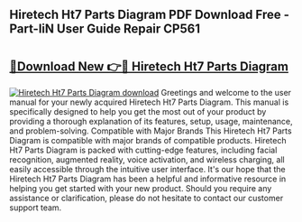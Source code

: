 ## Hiretech Ht7 Parts Diagram PDF Download Free - Part-liN User Guide Repair CP561

# <h2><a href="http://dfmskx.blite.top/?on=Hiretech+Ht7+Parts+Diagram">🔗Download New 👉🔴 Hiretech Ht7 Parts Diagram</a></h2>

[![Hiretech Ht7 Parts Diagram download](https://i.imgur.com/lujVjoI.png)](http://dfmskx.blite.top/?on=Hiretech+Ht7+Parts+Diagram)
Greetings and welcome to the user manual for your newly acquired Hiretech Ht7 Parts Diagram. This manual is specifically designed to help you get the most out of your product by providing a thorough explanation of its features, setup, usage, maintenance, and problem-solving. Compatible with Major Brands This Hiretech Ht7 Parts Diagram is compatible with major brands of compatible products. Hiretech Ht7 Parts Diagram is packed with cutting-edge features, including facial recognition, augmented reality, voice activation, and wireless charging, all easily accessible through the intuitive user interface. It's our hope that the Hiretech Ht7 Parts Diagram has been a helpful and informative resource in helping you get started with your new product. Should you require any assistance or clarification, please do not hesitate to contact our customer support team.
